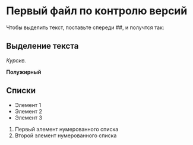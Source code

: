 # Первый файл по контролю версий

Чтобы выделить текст, поставьте спереди ##, и получтся так:
## Выделение текста

*Курсив.*

**Полужирный**

## Списки

* Элемент 1
* Элемент 2
* Элемент 3

1. Первый элемент нумерованного списка
2. Второй элемент нумерованного списка
